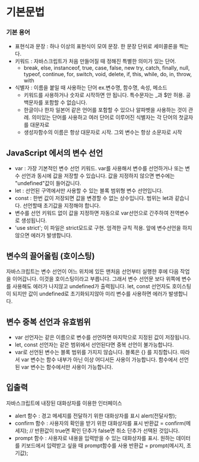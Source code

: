 # 기본문법

### 기본 용어
 - 표현식과 문장 : 하나 이상의 표현식이 모여 문장. 한 문장 단위로 세미콜론을 찍는다.
 - 키워드 : 자바스크립트가 처음 만들어질 때 정해진 특별한 의미가 있는 단어.  
   - break, else, instanceof, true, case, false, new try, catch, finally, null, typeof, continue, for, switch, void, delete, if, this, while, do, in, throw, with
 - 식별자 : 이름을 붙일 때 사용하는 단어 ex.변수명, 함수명, 속성, 메소드
   - 키워드를 사용하거나 숫자로 시작하면 안 됩니다. 특수문자는 _과 $만 허용. 공백문자를 포함할 수 없습니다.
   - 한글이나 한자 일본어 같은 언어를 포함할 수 있으나 알파벳을 사용하는 것이 관례. 의미있는 단어를 사용하고 여러 단어로 이루어진 식별자는 각 단어의 첫글자를 대문자로
   - 생성자함수의 이름은 항상 대문자로 시작. 그외 변수는 항상 소문자로 시작

## JavaScript 에서의 변수 선언
 - var : 가장 기본적인 변수 선언 키워드. var를 사용해서 변수를 선언하거나 또는 변수 선언과 동시에 값을 저장할 수 있습니다. 값을 지정하지 않으면 변수에는 "undefined"값이 들어갑니다.
 - let : 선언된 구역에서만 사용할 수 있는 블록 범위형 변수 선언입니다. 
 - const : 한번 값이 저장되면 값을 변경할 수 없는 상수입니다. 범위는 let과 같습니다. 선언할때 초기값을 지정해야 합니다. 
 - 변수를 선언 키워드 없이 값을 지정하면 자동으로 var선언으로 간주하여 전역변수로 생성됩니다.
 - 'use strict'; 이 파일은 strict모드로 구현. 엄격한 규칙 적용. 앞에 변수선언을 하지 않으면 에러가 발생합니다.

## 변수의 끌어올림 (호이스팅)
자바스크립트는 변수 선언이 어느 위치에 있든 맨처음 선언부터 실행한 후에 다음 작업을 이어갑니다. 이것을 호이스팅이라고 부릅니다. 그래서 변수 선언문 보다 위쪽에 변수를 사용해도 에러가 나지않고 undefined가 출력됩니다.
let, const 선언자도 호이스팅이 되지만 값이 undefined로 초기화되지않아 미리 변수를 사용하면 에러가 발생합니다. 

## 변수 중복 선언과 유효범위
 - var 선언자는 같은 이름으로 변수를 선언하면 마지막으로 지정된 값이 저장됩니다.
 - let, const 선언자는 같은 범위에서 선언된다면 중복 선언이 불가능합니다.
 - var로 선언된 변수는 블록 범위를 가지지 않습니다. 블록은 {} 를 지칭합니다. 따라서 var 변수는 함수 내부가 아닌 이상 어디서든 사용이 가능합니다. 함수에서 선언된 var 변수는 함수에서만 사용이 가능합니다.

## 입출력
자바스크립트에 내장된 대화상자를 이용한 인터페이스
 - alert 함수 : 경고 메세지를 전달하기 위한 대화상자를 표시
   alert(전달사항);
 - confirm 함수 : 사용자의 확인을 받기 위한 대화상자를 표시
   반환값 = confirm(메세지); // 반환값이 true면 확인 단추가 false면 취소 단추가 선택된 것입니다.
 - prompt 함수 : 사용자로 내용을 입력받을 수 있는 대화상자를 표시. 원하는 데이터를 키보드에서 입력받고 싶을 때 prompt함수를 사용
   반환값 = prompt(메시지, 초기값);


